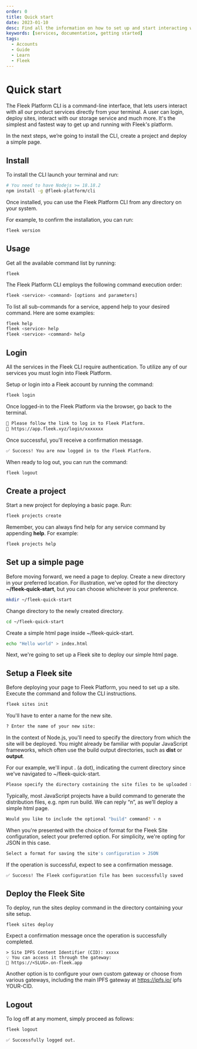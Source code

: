 ```yaml
---
order: 0
title: Quick start
date: 2023-01-10
desc: Find all the information on how to set up and start interacting with Fleek's Command Line Interface (CLI). Install, authenticate, and manage projects directly from your command line.
keywords: [services, documentation, getting started]
tags:
  - Accounts
  - Guide
  - Learn
  - Fleek
---
```


# Quick start

The Fleek Platform CLI is a command-line interface, that lets users interact with all our product services directly from your terminal. A user can login, deploy sites, interact with our storage service and much more. It's the simplest and fastest way to get up and running with Fleek's platform.

In the next steps, we’re going to install the CLI, create a project and deploy a simple page.

## Install

To install the CLI launch your terminal and run:

```sh
# You need to have Nodejs >= 18.18.2
npm install -g @fleek-platform/cli
```

Once installed, you can use the Fleek Platform CLI from any directory on your system.

For example, to confirm the installation, you can run:

```sh
fleek version
```

## Usage

Get all the available command list by running:

```
fleek
```

The Fleek Platform CLI employs the following command execution order:

```sh
fleek <service> <command> [options and parameters]
```

To list all sub-commands for a service, append help to your desired command. Here are some examples:

```sh
fleek help
fleek <service> help
fleek <service> <command> help
```

## Login

All the services in the Fleek CLI require authentication. To utilize any of our services you must login into Fleek Platform.

Setup or login into a Fleek account by running the command:

```sh
fleek login
```

Once logged-in to the Fleek Platform via the browser, go back to the terminal.

```sh
🤖 Please follow the link to log in to Fleek Platform.
🔗 https://app.fleek.xyz/login/xxxxxxx
```

Once successful, you'll receive a confirmation message.

```sh
✅ Success! You are now logged in to the Fleek Platform.
```

When ready to log out, you can run the command:

```sh
fleek logout
```

## Create a project

Start a new project for deploying a basic page. Run:

```sh
fleek projects create
```

Remember, you can always find help for any service command by appending **help**. For example:

```sh
fleek projects help
```

## Set up a simple page

Before moving forward, we need a page to deploy. Create a new directory in your preferred location. For illustration, we've opted for the directory **~/fleek-quick-start**, but you can choose whichever is your preference.

```sh
mkdir ~/fleek-quick-start
```

Change directory to the newly created directory.

```sh
cd ~/fleek-quick-start
```

Create a simple html page inside ~/fleek-quick-start.

```sh
echo "Hello world" > index.html
```

Next, we're going to set up a Fleek site to deploy our simple html page.

## Setup a Fleek site

Before deploying your page to Fleek Platform, you need to set up a site. Execute the command and follow the CLI instructions.

```sh
fleek sites init
```

You'll have to enter a name for the new site.

```sh
? Enter the name of your new site:
```

In the context of Node.js, you'll need to specify the directory from which the site will be deployed. You might already be familiar with popular JavaScript frameworks, which often use the build output directories, such as **dist** or **output**.

For our example, we'll input . (a dot), indicating the current directory since we've navigated to ~/fleek-quick-start.

```sh
Please specify the directory containing the site files to be uploaded > .
```

Typically, most JavaScript projects have a build command to generate the distribution files, e.g. npm run build. We can reply “n”, as we’ll deploy a simple html page.

```sh
Would you like to include the optional "build" command? › n
```

When you're presented with the choice of format for the Fleek Site configuration, select your preferred option. For simplicity, we're opting for JSON in this case.

```sh
Select a format for saving the site's configuration > JSON
```

If the operation is successful, expect to see a confirmation message.

```sh
✅ Success! The Fleek configuration file has been successfully saved
```

## Deploy the Fleek Site

To deploy, run the sites deploy command in the directory containing your site setup.

```
fleek sites deploy
```

Expect a confirmation message once the operation is successfully completed.

```
> Site IPFS Content Identifier (CID): xxxxx
💡 You can access it through the gateway:
🔗 https://<SLUG>.on-fleek.app
```

Another option is to configure your own custom gateway or choose from various gateways, including the main IPFS gateway at https://ipfs.io/ ipfs YOUR-CID.

## Logout

To log off at any moment, simply proceed as follows:

```sh
fleek logout
```

```
✅ Successfully logged out.
```
